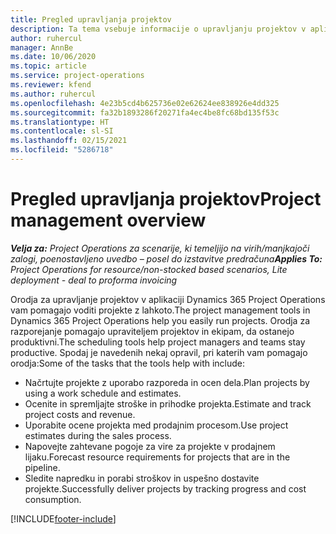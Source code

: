 ```yaml
---
title: Pregled upravljanja projektov
description: Ta tema vsebuje informacije o upravljanju projektov v aplikaciji Dynamics 365 Project Operations.
author: ruhercul
manager: AnnBe
ms.date: 10/06/2020
ms.topic: article
ms.service: project-operations
ms.reviewer: kfend
ms.author: ruhercul
ms.openlocfilehash: 4e23b5cd4b625736e02e62624ee838926e4dd325
ms.sourcegitcommit: fa32b1893286f20271fa4ec4be8fc68bd135f53c
ms.translationtype: HT
ms.contentlocale: sl-SI
ms.lasthandoff: 02/15/2021
ms.locfileid: "5286718"
---
```

# <a name="project-management-overview"></a><span data-ttu-id="9e8d7-103">Pregled upravljanja projektov</span><span class="sxs-lookup"><span data-stu-id="9e8d7-103">Project management overview</span></span>

<span data-ttu-id="9e8d7-104">_**Velja za:** Project Operations za scenarije, ki temeljijo na virih/manjkajoči zalogi, poenostavljeno uvedbo – posel do izstavitve predračuna_</span><span class="sxs-lookup"><span data-stu-id="9e8d7-104">_**Applies To:** Project Operations for resource/non-stocked based scenarios, Lite deployment - deal to proforma invoicing_</span></span>

<span data-ttu-id="9e8d7-105">Orodja za upravljanje projektov v aplikaciji Dynamics 365 Project Operations vam pomagajo voditi projekte z lahkoto.</span><span class="sxs-lookup"><span data-stu-id="9e8d7-105">The project management tools in Dynamics 365 Project Operations help you easily run projects.</span></span> <span data-ttu-id="9e8d7-106">Orodja za razporejanje pomagajo upraviteljem projektov in ekipam, da ostanejo produktivni.</span><span class="sxs-lookup"><span data-stu-id="9e8d7-106">The scheduling tools help project managers and teams stay productive.</span></span> <span data-ttu-id="9e8d7-107">Spodaj je navedenih nekaj opravil, pri katerih vam pomagajo orodja:</span><span class="sxs-lookup"><span data-stu-id="9e8d7-107">Some of the tasks that the tools help with include:</span></span>

- <span data-ttu-id="9e8d7-108">Načrtujte projekte z uporabo razporeda in ocen dela.</span><span class="sxs-lookup"><span data-stu-id="9e8d7-108">Plan projects by using a work schedule and estimates.</span></span>
- <span data-ttu-id="9e8d7-109">Ocenite in spremljajte stroške in prihodke projekta.</span><span class="sxs-lookup"><span data-stu-id="9e8d7-109">Estimate and track project costs and revenue.</span></span>
- <span data-ttu-id="9e8d7-110">Uporabite ocene projekta med prodajnim procesom.</span><span class="sxs-lookup"><span data-stu-id="9e8d7-110">Use project estimates during the sales process.</span></span>
- <span data-ttu-id="9e8d7-111">Napovejte zahtevane pogoje za vire za projekte v prodajnem lijaku.</span><span class="sxs-lookup"><span data-stu-id="9e8d7-111">Forecast resource requirements for projects that are in the pipeline.</span></span>
- <span data-ttu-id="9e8d7-112">Sledite napredku in porabi stroškov in uspešno dostavite projekte.</span><span class="sxs-lookup"><span data-stu-id="9e8d7-112">Successfully deliver projects by tracking progress and cost consumption.</span></span>


[!INCLUDE[footer-include](../includes/footer-banner.md)]